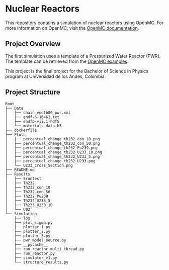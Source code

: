 # Nuclear Reactors

This repository contains a simulation of nuclear reactors using OpenMC. For more information on OpenMC, visit the [OpenMC documentation](https://docs.openmc.org/en/stable/index.html).

## Project Overview

The first simulation uses a template of a Pressurized Water Reactor (PWR). The template can be retrieved from the [OpenMC examples](https://docs.openmc.org/en/stable/_modules/openmc/examples.html#pwr_assembly).

This project is the final project for the Bachelor of Science in Physics program at Universidad de los Andes, Colombia.

## Project Structure

```
Root
├── Data
│   ├── chain_endfb80_pwr.xml
│   ├── endf-6-16461.txt
│   ├── endfb-vii.1-hdf5
│   └── materials-data.h5
├── dockerfile
├── Plots
│   ├── percentual_change_th232_con_10.png
│   ├── percentual_change_th232_con_50.png
│   ├── percentual_change_th232_Pu239.png
│   ├── percentual_change_th232_U233_10.png
│   ├── percentual_change_th232_U233_5.png
│   ├── percentual_change_th232_U233.png
│   └── U233_Cross_Section.png
├── README.md
├── Results
│   ├── Sruntest
│   ├── Th232
│   ├── Th232_con_10
│   ├── Th232_con_50
│   ├── Th232_Pu239
│   ├── Th232_U233_5
│   ├── Th233_U233_10
│   └── U02
└── Simulation
    ├── log
    ├── plot_sigma.py
    ├── plotter_1.py
    ├── plotter_2.py
    ├── plotter_3.py
    ├── pwr_model_source.py
    ├── __pycache__
    ├── run_reactor_multi_thread.py
    ├── run_reactor.py
    ├── simulator_v1.py
    └── structure_results.py
```